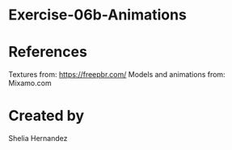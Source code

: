 # Exercise-06b-Animations

# References

Textures from: https://freepbr.com/
Models and animations from: Mixamo.com

# Created by 
Shelia Hernandez
